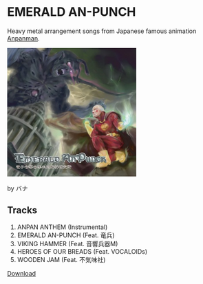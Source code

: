 # EMERALD AN-PUNCH

Heavy metal arrangement songs from Japanese famous animation [Anpanman](https://en.wikipedia.org/wiki/Anpanman).

![Cover art](cover.jpg)

by バナ

## Tracks

1. ANPAN ANTHEM (Instrumental)
2. EMERALD AN-PUNCH (Feat. 竜兵)
3. VIKING HAMMER (Feat. 音響兵器M)
4. HEROES OF OUR BREADS (Feat. VOCALOIDs)
5. WOODEN JAM (Feat. 不気味社)

[Download](http://emeraldanpunch.niusounds.com/)